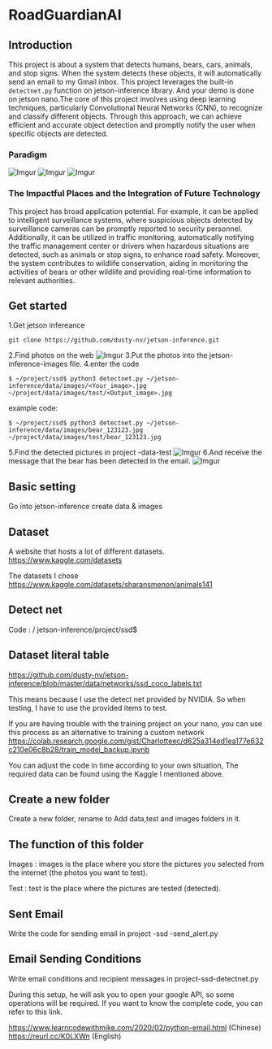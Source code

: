 # RoadGuardianAI
## Introduction
This project is about a system that detects humans, bears, cars, animals, and stop signs. 
When the system detects these objects, it will automatically send an email to my Gmail inbox. This project leverages the built-in `detectnet.py` function on jetson-inference library. And your demo is done on jetson nano.The core of this project involves using deep learning techniques, particularly Convolutional Neural Networks (CNN), to recognize and classify different objects. Through this approach, we can achieve efficient and accurate object detection and promptly notify the user when specific objects are detected.
### Paradigm
![Imgur](https://i.imgur.com/9wkQyR2.jpg)
![Imgur](https://i.imgur.com/EFBemRN.jpg)
![Imgur](https://i.imgur.com/UDcLm7k.png)

### The Impactful Places and the Integration of Future Technology
This project has broad application potential. For example, it can be applied to intelligent surveillance systems, where suspicious objects detected by surveillance cameras can be promptly reported to security personnel. Additionally, it can be utilized in traffic monitoring, automatically notifying the traffic management center or drivers when hazardous situations are detected, such as animals or stop signs, to enhance road safety. Moreover, the system contributes to wildlife conservation, aiding in monitoring the activities of bears or other wildlife and providing real-time information to relevant authorities.



## Get started
1.Get jetson infereance

```{bash}
git clone https://github.com/dusty-nv/jetson-inference.git
```
2.Find photos on the web
![Imgur](https://i.imgur.com/9wkQyR2.jpg)
3.Put the photos into the jetson-inference-images file.
4.enter the code

```{bash}
$ ~/project/ssd$ python3 detectnet.py ~/jetson-inference/data/images/<Your_image>.jpg  ~/project/data/images/test/<Output_image>.jpg
```

example code:
```{bash}
$ ~/project/ssd$ python3 detectnet.py ~/jetson-inference/data/images/bear_123123.jpg  ~/project/data/images/test/bear_123123.jpg
```
5.Find the detected pictures in project -data-test
![Imgur](https://i.imgur.com/EFBemRN.jpg)
6.And receive the message that the bear has been detected in the email.
![Imgur](https://i.imgur.com/UDcLm7k.png)


## Basic setting
Go into jetson-inference create data & images

## Dataset
A website that hosts a lot of different datasets. 
https://www.kaggle.com/datasets

The datasets I chose
https://www.kaggle.com/datasets/sharansmenon/animals141

## Detect net
Code : / jetson-inference/project/ssd$ 
## Dataset literal table
https://github.com/dusty-nv/jetson-inference/blob/master/data/networks/ssd_coco_labels.txt

This means because I use the detect net provided by NVIDIA.
So when testing, I have to use the provided items to test.

If you are having trouble with the training project on your nano, you can use this process as an alternative to training a custom network
https://colab.research.google.com/gist/Charlotteec/d625a314ed1ea177e632c210e06c8b28/train_model_backup.ipynb

You can adjust the code in time according to your own situation,
The required data can be found using the Kaggle I mentioned above.


## Create a new folder
Create a new folder, rename to <project>
Add data,test and images folders in it.
## The function of this folder
Images : 
images is the place where you store the pictures you selected from the internet (the photos you want to test).

Test :
 test is the place where the pictures are tested (detected).

 ## Sent Email 
Write the code for sending email in project -ssd -send_alert.py

 ## Email Sending Conditions
 Write email conditions and recipient messages in project-ssd-detectnet.py

 During this setup, he will ask you to open your google API, so some operations will be required. If you want to know the complete code, you can refer to this link.

https://www.learncodewithmike.com/2020/02/python-email.html
 (Chinese)
https://reurl.cc/K0LXWn
(English)









